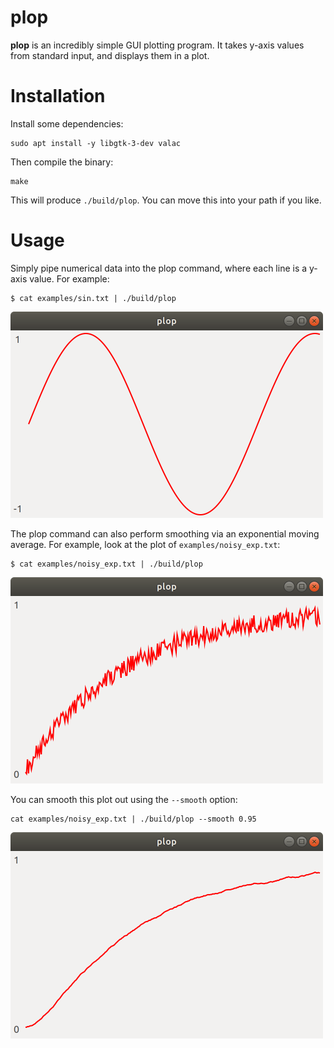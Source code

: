 # plop

**plop** is an incredibly simple GUI plotting program. It takes y-axis values from standard input, and displays them in a plot.

# Installation

Install some dependencies:

```
sudo apt install -y libgtk-3-dev valac
```

Then compile the binary:

```
make
```

This will produce `./build/plop`. You can move this into your path if you like.

# Usage

Simply pipe numerical data into the plop command, where each line is a y-axis value. For example:

```
$ cat examples/sin.txt | ./build/plop
```

<img src="examples/sin.png" width="500">

The plop command can also perform smoothing via an exponential moving average. For example, look at the plot of `examples/noisy_exp.txt`:

```
$ cat examples/noisy_exp.txt | ./build/plop
```

<img src="examples/noisy_exp.png" width="500">

You can smooth this plot out using the `--smooth` option:

```
cat examples/noisy_exp.txt | ./build/plop --smooth 0.95
```

<img src="examples/smooth_exp.png" width="500">
